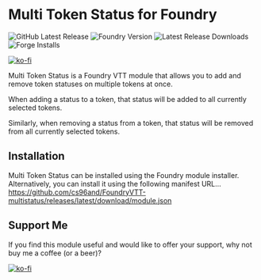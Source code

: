 # Multi Token Status for Foundry

![GitHub Latest Release](https://img.shields.io/github/release/cs96and/FoundryVTT-multistatus?style=for-the-badge)
![Foundry Version](https://img.shields.io/badge/dynamic/json?label=Foundry%20Version&prefix=v&query=%24.compatibleCoreVersion&url=https%3A%2F%2Fraw.githubusercontent.com%2Fcs96and%2FFoundryVTT-multistatus%2Fmaster%2Fmodule.json&style=for-the-badge)
![Latest Release Downloads](https://img.shields.io/github/downloads/cs96and/FoundryVTT-multistatus/latest/total?style=for-the-badge)
![Forge Installs](https://img.shields.io/badge/dynamic/json?label=Forge%20Installs&query=package.installs&suffix=%25&url=https%3A%2F%2Fforge-vtt.com%2Fapi%2Fbazaar%2Fpackage%2Fmultistatus&colorB=4aa94a&style=for-the-badge)

[![ko-fi](https://ko-fi.com/img/githubbutton_sm.svg)](https://ko-fi.com/C0C057N35)

Multi Token Status is a Foundry VTT module that allows you to add and remove token statuses on multiple tokens at once.

When adding a status to a token, that status will be added to all currently selected tokens.

Similarly, when removing a status from a token, that status will be removed from all currently selected tokens.

## Installation
Multi Token Status can be installed using the Foundry module installer.  Alternatively, you can install it using the following manifest URL...<br>
https://github.com/cs96and/FoundryVTT-multistatus/releases/latest/download/module.json

## Support Me
If you find this module useful and would like to offer your support, why not buy me a coffee (or a beer)?

[![ko-fi](https://ko-fi.com/img/githubbutton_sm.svg)](https://ko-fi.com/C0C057N35)
